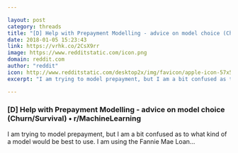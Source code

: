 ```yaml
---

layout: post
category: threads
title: "[D] Help with Prepayment Modelling - advice on model choice (Churn/Survival)"
date: 2018-01-05 15:23:43
link: https://vrhk.co/2CsX9rr
image: https://www.redditstatic.com/icon.png
domain: reddit.com
author: "reddit"
icon: http://www.redditstatic.com/desktop2x/img/favicon/apple-icon-57x57.png
excerpt: "I am trying to model prepayment, but I am a bit confused as to what kind of a model would be best to use. I am using the Fannie Mae Loan..."

---
```


### [D] Help with Prepayment Modelling - advice on model choice (Churn/Survival) • r/MachineLearning

I am trying to model prepayment, but I am a bit confused as to what kind of a model would be best to use. I am using the Fannie Mae Loan...